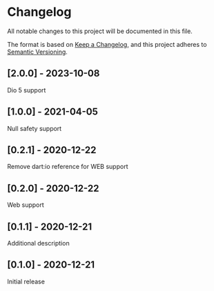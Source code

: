 # Changelog

All notable changes to this project will be documented in this file.

The format is based on [Keep a Changelog](https://keepachangelog.com/en/1.0.0/),
and this project adheres to [Semantic Versioning](https://semver.org/spec/v2.0.0.html).

## [2.0.0] - 2023-10-08

Dio 5 support

## [1.0.0] - 2021-04-05

Null safety support

## [0.2.1] - 2020-12-22

Remove dart:io reference for WEB support

## [0.2.0] - 2020-12-22

Web support

## [0.1.1] - 2020-12-21

Additional description

## [0.1.0] - 2020-12-21

Initial release
